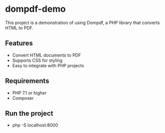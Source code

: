 # dompdf-demo

This project is a demonstration of using Dompdf, a PHP library that converts HTML to PDF.

## Features

- Convert HTML documents to PDF
- Supports CSS for styling
- Easy to integrate with PHP projects

## Requirements

- PHP 7.1 or higher
- Composer

## Run the project

- php -S localhost:8000
